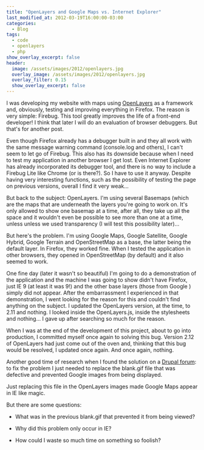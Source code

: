 ```yaml
---
title: "OpenLayers and Google Maps vs. Internet Explorer"
last_modified_at: 2012-03-19T16:00:00-03:00
categories:
  - Blog
tags:
  - code
  - openlayers
  - php
show_overlay_excerpt: false
header:
  image: /assets/images/2012/openlayers.jpg
  overlay_image: /assets/images/2012/openlayers.jpg
  overlay_filter: 0.15
  show_overlay_excerpt: false
---
```


I was developing my website with maps using [OpenLayers](http://www.openlayers.org/) as a framework and, obviously, testing and improving everything in Firefox. The reason is very simple: Firebug. This tool greatly improves the life of a front-end developer! I think that later I will do an evaluation of browser debuggers. But that's for another post.

Even though Firefox already has a debugger built in and they all work with the same message warning command (console.log and others), I can't seem to let go of Firebug. This also has its downside because when I need to test my application in another browser I get lost. Even Internet Explorer has already incorporated its debugger tool, and there is no way to include a Firebug Lite like Chrome (or is there?). So I have to use it anyway. Despite having very interesting functions, such as the possibility of testing the page on previous versions, overall I find it very weak...

But back to the subject: OpenLayers. I'm using several Basemaps (which are the maps that are underneath the layers you're going to work on. It's only allowed to show one basemap at a time, after all, they take up all the space and it wouldn't even be possible to see more than one at a time, unless unless we used transparency (I will test this possibility later)…

But here's the problem. I'm using Google Maps, Google Satellite, Google Hybrid, Google Terrain and OpenStreetMap as a base, the latter being the default layer. In Firefox, they worked fine. When I tested the application in other browsers, they opened in OpenStreetMap (by default) and it also seemed to work.

One fine day (later it wasn't so beautiful) I'm going to do a demonstration of the application and the machine I was going to show didn't have Firefox, just IE 9 (at least it was 9!) and the other base layers (those from Google ) simply did not appear. After the embarrassment I experienced in that demonstration, I went looking for the reason for this and couldn't find anything on the subject. I updated the OpenLayers version, at the time, to 2.11 and nothing. I looked inside the OpenLayers.js, inside the stylesheets and nothing… I gave up after searching so much for the reason.

When I was at the end of the development of this project, about to go into production, I committed myself once again to solving this bug. Version 2.12 of OpenLayers had just come out of the oven and, thinking that this bug would be resolved, I updated once again. And once again, nothing.

Another good time of research when I found the solution on a [Drupal forum](https://www.drupal.org/node/1364304): to fix the problem I just needed to replace the blank.gif file that was defective and prevented Google images from being displayed.

Just replacing this file in the OpenLayers images made Google Maps appear in IE like magic.

But there are some questions:

- What was in the previous blank.gif that prevented it from being viewed?

- Why did this problem only occur in IE?

- How could I waste so much time on something so foolish?